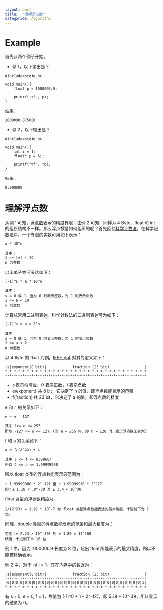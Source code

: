 ```yaml
---
layout: post
title:  "理解浮点数"
categories: Algorithm
---
```


# Example

首先从两个例子开始。

- 例 1，以下输出是？

~~~
#include<stdio.h>

void main(){
    float p = 1000000.9;

    printf("%f", p);
}
~~~

结果：

~~~
1000000.875000
~~~


- 例 2，以下输出是？

~~~
#include<stdio.h>

void main(){
    int i = 1;
    float* p = &i;

    printf("%f", *p);
}
~~~

结果：

~~~
0.000000
~~~

# 理解浮点数

从例 1 可知，[浮点数](https://en.wikipedia.org/wiki/IEEE_floating_point)表示的精度有限；由例 2 可知，同样为 4 Byte，float 和 int 的组织结构不一样。那么浮点数是如何组织的呢？首先回忆[科学计数法](https://zh.wikipedia.org/wiki/%E7%A7%91%E5%AD%A6%E8%AE%B0%E6%95%B0%E6%B3%95)。在科学记数法中，一个有限的实数可用如下表示：

~~~
a * 10^n

其中：
1 <= |a| < 10
n 为整数
~~~

以上式子亦可表达如下：

~~~
(-1)^s * a * 10^n

其中：
s = 0 或 1，当为 0 时表示整数，为 1 时表示负数
1 <= a < 10
n 为整数
~~~

计算机常用二进制表达，科学计数法的二进制表达可为如下：

~~~
(−1)^s × a × 2^n

其中
s = 0 或 1，当为 0 时表示整数，为 1 时表示负数
1 <= a < 2
n 为整数
~~~

以 4 Byte 的 float 为例，[IEEE 754](https://en.wikipedia.org/wiki/IEEE_754-1985) 对其的定义如下：

~~~
|s|exponent(8 bit)|            fraction (23 bit)                |
+-+-+-+-+-+-+-+-+-+-+-+-+-+-+-+-+-+-+-+-+-+-+-+-+-+-+-+-+-+-+-+-+
+-+-+-+-+-+-+-+-+-+-+-+-+-+-+-+-+-+-+-+-+-+-+-+-+-+-+-+-+-+-+-+-+
~~~

- s 表示符号位，0 表示正数，1 表示负数
- e(exponent) 共 8 bit，它决定了 n 的值，即浮点数能表示的范围
- f(fraction) 共 23 bit，它决定了 a 的值，即浮点数的精度

e 和 n 的关系如下：

~~~
n = e - 127

其中 0<= e <= 255
所以 -127 <= n <= 127。(当 e = 255 时，即 n = 128 时，表示浮点数无穷大)
~~~

f 和 a 的关系如下：

~~~
a = f/(2^23) + 1

其中 0 <= f <= 8388607
所以 1 <= a <= 1.99999988
~~~

所以 float 类型的浮点数能表示的范围为：

~~~
± 1.99999988 * 2^-127 至 ± 1.99999988 * 2^127
即：± 1.18 × 10^-38 至 ± 3.4 × 10^38
~~~

float 类型的浮点数精度为：

~~~
1/(2^23) = 1.19 * 10^-7 为 float 类型浮点数能表达的最大精度，十进制下为 7 位。
~~~

同理，double 类型的浮点数能表示的范围和最大精度为：

~~~
范围：± 2.23 × 10^-308 到 ± 1.80 × 10^308
精度：十进制下为 16 位
~~~

例 1 中，因为 1000000.9 长度为 8 位，超出 float 所能表示的最大精度，所以不能被精确表示。

例 2 中，对于 int i = 1，其在内存中的数据为：

~~~
|s|exponent(8 bit)|            fraction (23 bit)                |
+-+-+-+-+-+-+-+-+-+-+-+-+-+-+-+-+-+-+-+-+-+-+-+-+-+-+-+-+-+-+-+-+
|0|0|0|0|0|0|0|0|0|0|0|0|0|0|0|0|0|0|0|0|0|0|0|0|0|0|0|0|0|0|0|1|
+-+-+-+-+-+-+-+-+-+-+-+-+-+-+-+-+-+-+-+-+-+-+-+-+-+-+-+-+-+-+-+-+
~~~

有 s = 0, e = 0, f = 1，故值为 (-1)^0 * 1 * 2^-127，即 5.88 * 10^-39，所以显示的结果为 0。